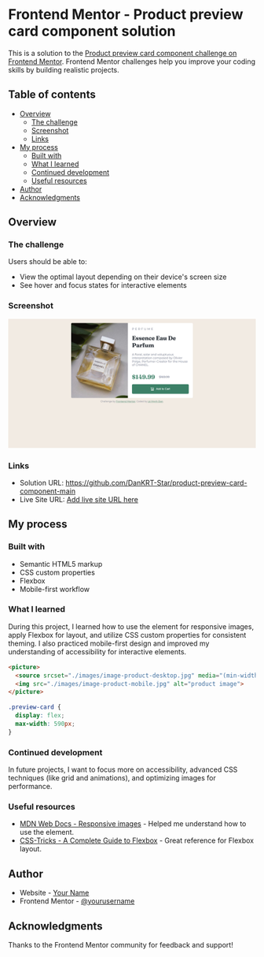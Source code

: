 
# Frontend Mentor - Product preview card component solution

This is a solution to the [Product preview card component challenge on Frontend Mentor](https://www.frontendmentor.io/challenges/product-preview-card-component-GO7UmttRfa). Frontend Mentor challenges help you improve your coding skills by building realistic projects. 

## Table of contents

- [Overview](#overview)
  - [The challenge](#the-challenge)
  - [Screenshot](#screenshot)
  - [Links](#links)
- [My process](#my-process)
  - [Built with](#built-with)
  - [What I learned](#what-i-learned)
  - [Continued development](#continued-development)
  - [Useful resources](#useful-resources)
- [Author](#author)
- [Acknowledgments](#acknowledgments)

## Overview

### The challenge

Users should be able to:

- View the optimal layout depending on their device's screen size
- See hover and focus states for interactive elements

### Screenshot

![](./images/127.0.0.1_5501_.png)

### Links

- Solution URL: https://github.com/DanKRT-Star/product-preview-card-component-main
- Live Site URL: [Add live site URL here](https://your-live-site-url.com)

## My process

### Built with

- Semantic HTML5 markup
- CSS custom properties
- Flexbox
- Mobile-first workflow

### What I learned

During this project, I learned how to use the <picture> element for responsive images, apply Flexbox for layout, and utilize CSS custom properties for consistent theming. I also practiced mobile-first design and improved my understanding of accessibility for interactive elements.

```html
<picture>
  <source srcset="./images/image-product-desktop.jpg" media="(min-width: 470px)">
  <img src="./images/image-product-mobile.jpg" alt="product image">
</picture>
```

```css
.preview-card {
  display: flex;
  max-width: 590px;
}
```

### Continued development

In future projects, I want to focus more on accessibility, advanced CSS techniques (like grid and animations), and optimizing images for performance.

### Useful resources

- [MDN Web Docs - Responsive images](https://developer.mozilla.org/en-US/docs/Learn/HTML/Multimedia_and_embedding/Responsive_images) - Helped me understand how to use the <picture> element.
- [CSS-Tricks - A Complete Guide to Flexbox](https://css-tricks.com/snippets/css/a-guide-to-flexbox/) - Great reference for Flexbox layout.

## Author

- Website - [Your Name](https://your-website.com)
- Frontend Mentor - [@yourusername](https://www.frontendmentor.io/profile/yourusername)

## Acknowledgments

Thanks to the Frontend Mentor community for feedback and support!

